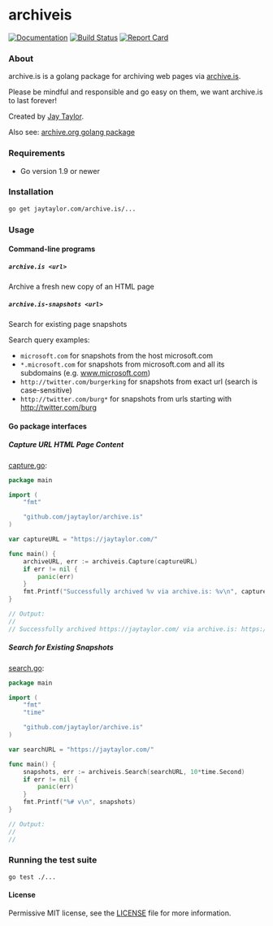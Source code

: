 # archiveis

[![Documentation](https://godoc.org/github.com/jaytaylor/archive.is?status.svg)](https://godoc.org/github.com/jaytaylor/archive.is)
[![Build Status](https://travis-ci.org/jaytaylor/archive.is.svg?branch=master)](https://travis-ci.org/jaytaylor/archiveis)
[![Report Card](https://goreportcard.com/badge/github.com/jaytaylor/archive.is)](https://goreportcard.com/report/github.com/jaytaylor/archive.is)

### About

archive.is is a golang package for archiving web pages via [archive.is](https://archive.is).

Please be mindful and responsible and go easy on them, we want archive.is to last forever!

Created by [Jay Taylor](https://jaytaylor.com/).

Also see: [archive.org golang package](https://jaytaylor.com/archive.org)

### Requirements

* Go version 1.9 or newer

### Installation

```bash
go get jaytaylor.com/archive.is/...
```

### Usage

#### Command-line programs

##### `archive.is <url>`

Archive a fresh new copy of an HTML page

##### `archive.is-snapshots <url>`

Search for existing page snapshots

Search query examples:

* `microsoft.com` for snapshots from the host microsoft.com
* `*.microsoft.com` for snapshots from microsoft.com and all its subdomains (e.g. www.microsoft.com)
* `http://twitter.com/burgerking` for snapshots from exact url (search is case-sensitive)
* `http://twitter.com/burg*` for snapshots from urls starting with http://twitter.com/burg

#### Go package interfaces

##### Capture URL HTML Page Content

[capture.go](_examples/capture/capture.go):

```go
package main

import (
	"fmt"

	"github.com/jaytaylor/archive.is"
)

var captureURL = "https://jaytaylor.com/"

func main() {
	archiveURL, err := archiveis.Capture(captureURL)
	if err != nil {
		panic(err)
	}
	fmt.Printf("Successfully archived %v via archive.is: %v\n", captureURL, archiveURL)
}

// Output:
//
// Successfully archived https://jaytaylor.com/ via archive.is: https://archive.is/i2PiW
```

##### Search for Existing Snapshots

[search.go](_examples/search/search.go):

```go
package main

import (
    "fmt"
    "time"

    "github.com/jaytaylor/archive.is"
)

var searchURL = "https://jaytaylor.com/"

func main() {
    snapshots, err := archiveis.Search(searchURL, 10*time.Second)
    if err != nil {
        panic(err)
    }
    fmt.Printf("%# v\n", snapshots)
}

// Output:
//
//
```

### Running the test suite

    go test ./...

#### License

Permissive MIT license, see the [LICENSE](LICENSE) file for more information.
